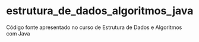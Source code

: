 # estrutura_de_dados_algoritmos_java
Código fonte apresentado no curso de Estrutura de Dados e Algoritmos com Java

